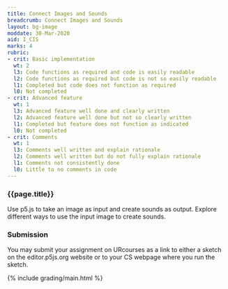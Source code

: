 ```yaml
---
title: Connect Images and Sounds
breadcrumb: Connect Images and Sounds
layout: bg-image
moddate: 30-Mar-2020
aid: I_CIS
marks: 4
rubric:
- crit: Basic implementation
  wt: 2
  l3: Code functions as required and code is easily readable
  l2: Code functions as required but code is not so easily readable
  l1: Completed but code does not function as required
  l0: Not completed
- crit: Advanced feature
  wt: 1
  l3: Advanced feature well done and clearly written
  l2: Advanced feature well done but not so clearly written
  l1: Completed but feature does not function as indicated
  l0: Not completed
- crit: Comments
  wt: 1
  l3: Comments well written and explain rationale
  l2: Comments well written but do not fully explain rationale
  l1: Comments not consistently done
  l0: Little to no comments in code
---
```

### {{page.title}}

Use p5.js to take an image as input and create sounds as output. Explore different ways to use the input
image to create sounds.

### Submission

You may submit your assignment on URcourses as a link to either a sketch on the editor.p5js.org website or to your CS webpage where you run the sketch.

{% include grading/main.html %}
